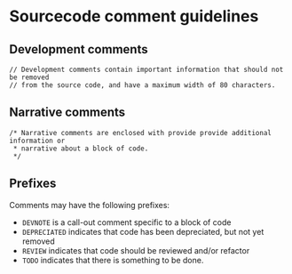 # Sourcecode comment guidelines

## Development comments

```text
// Development comments contain important information that should not be removed
// from the source code, and have a maximum width of 80 characters.
```

## Narrative comments

```text
/* Narrative comments are enclosed with provide provide additional information or 
 * narrative about a block of code.
 */
```

## Prefixes

Comments may have the following prefixes:

- `DEVNOTE` is a call-out comment specific to a block of code
- `DEPRECIATED` indicates that code has been depreciated, but not yet removed
- `REVIEW` indicates that code should be reviewed and/or refactor
- `TODO` indicates that there is something to be done.
